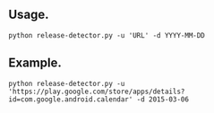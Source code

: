 ## Usage.
```
python release-detector.py -u 'URL' -d YYYY-MM-DD
```

## Example.
```
python release-detector.py -u 'https://play.google.com/store/apps/details?id=com.google.android.calendar' -d 2015-03-06
```
